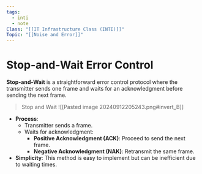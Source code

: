 ```yaml
---
tags:
  - inti
  - note
Class: "[[IT Infrastructure Class (INTI)]]"
Topic: "[[Noise and Error]]"
---
```


# Stop-and-Wait Error Control

**Stop-and-Wait** is a straightforward error control protocol where the transmitter sends one frame and waits for an acknowledgment before sending the next frame.

> Stop and Wait
> ![[Pasted image 20240912205243.png#invert_B]]

- **Process**:
    - Transmitter sends a frame.
    - Waits for acknowledgment:
        - **Positive Acknowledgment (ACK)**: Proceed to send the next frame.
        - **Negative Acknowledgment (NAK)**: Retransmit the same frame.
- **Simplicity**: This method is easy to implement but can be inefficient due to waiting times.
